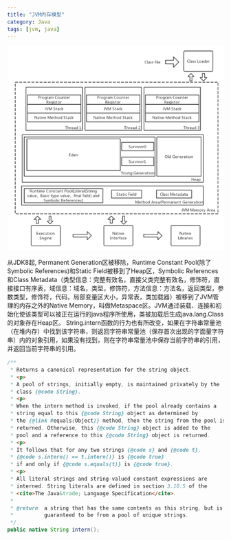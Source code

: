 ```yaml
---
title: "JVM内存模型"
category: Java
tags: [jvm, java]
---
```

![jvm_memory_model](https://raw.githubusercontent.com/Leon-WTF/leon-wtf.github.io/master/img/jvm_memory_model.png)

从JDK8起, Permanent Generation区被移除，Runtime Constant Pool(除了Symbolic References)和Static Field被移到了Heap区，Symbolic References和Class Metadata（类型信息：完整有效名，直接父类完整有效名，修饰符，直接接口有序表，域信息：域名，类型，修饰符，方法信息：方法名，返回类型，参数类型，修饰符，代码，局部变量区大小，异常表，类加载器）被移到了JVM管理的内存之外的Native Memory，叫做Metaspace区。JVM通过装载、连接和初始化使该类型可以被正在运行的java程序所使用，类被加载后生成java.lang.Class的对象存在Heap区。
String.intern函数的行为也有所改变，如果在字符串常量池（在堆内存）中找到该字符串，则返回字符串常量池（保存首次出现的字面量字符串）内的对象引用，如果没有找到，则在字符串常量池中保存当前字符串的引用，并返回当前字符串的引用。
```java
/**
 * Returns a canonical representation for the string object.
 * <p>
 * A pool of strings, initially empty, is maintained privately by the
 * class {@code String}.
 * <p>
 * When the intern method is invoked, if the pool already contains a
 * string equal to this {@code String} object as determined by
 * the {@link #equals(Object)} method, then the string from the pool is
 * returned. Otherwise, this {@code String} object is added to the
 * pool and a reference to this {@code String} object is returned.
 * <p>
 * It follows that for any two strings {@code s} and {@code t},
 * {@code s.intern() == t.intern()} is {@code true}
 * if and only if {@code s.equals(t)} is {@code true}.
 * <p>
 * All literal strings and string-valued constant expressions are
 * interned. String literals are defined in section 3.10.5 of the
 * <cite>The Java&trade; Language Specification</cite>.
 *
 * @return  a string that has the same contents as this string, but is
 *          guaranteed to be from a pool of unique strings.
 */
public native String intern();
```
